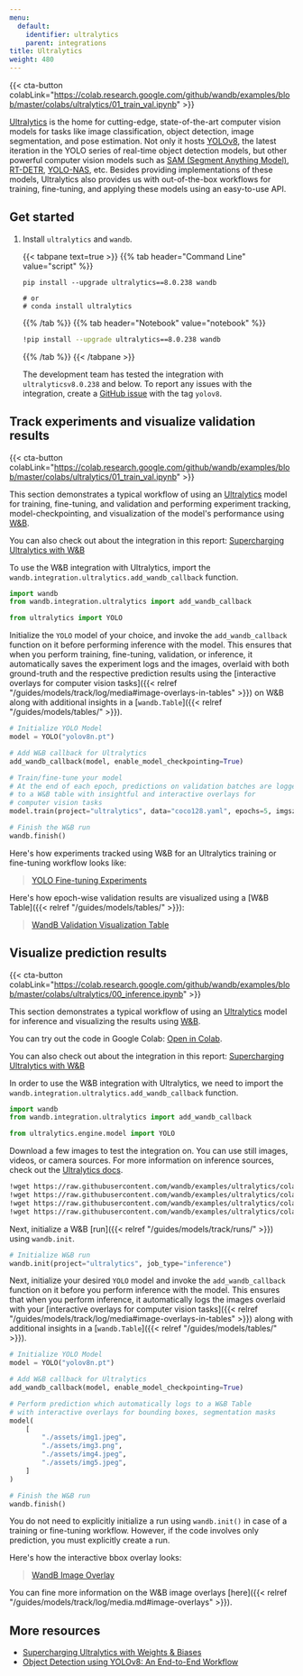 ```yaml
---
menu:
  default:
    identifier: ultralytics
    parent: integrations
title: Ultralytics
weight: 480
---
```

{{< cta-button colabLink="https://colab.research.google.com/github/wandb/examples/blob/master/colabs/ultralytics/01_train_val.ipynb" >}}

[Ultralytics](https://github.com/ultralytics/ultralytics) is the home for cutting-edge, state-of-the-art computer vision models for tasks like image classification, object detection, image segmentation, and pose estimation. Not only it hosts [YOLOv8](https://docs.ultralytics.com/models/yolov8/), the latest iteration in the YOLO series of real-time object detection models, but other powerful computer vision models such as [SAM (Segment Anything Model)](https://docs.ultralytics.com/models/sam/#introduction-to-sam-the-segment-anything-model), [RT-DETR](https://docs.ultralytics.com/models/rtdetr/), [YOLO-NAS](https://docs.ultralytics.com/models/yolo-nas/), etc. Besides providing implementations of these models, Ultralytics also provides us with out-of-the-box workflows for training, fine-tuning, and applying these models using an easy-to-use API.

## Get started

1. Install `ultralytics` and `wandb`.

    {{< tabpane text=true >}}
    {{% tab header="Command Line" value="script" %}}

    ```shell
    pip install --upgrade ultralytics==8.0.238 wandb

    # or
    # conda install ultralytics
    ```

    {{% /tab %}}
    {{% tab header="Notebook" value="notebook" %}}

    ```bash
    !pip install --upgrade ultralytics==8.0.238 wandb
    ```

    {{% /tab %}}
    {{< /tabpane >}}

    The development team has tested the integration with `ultralyticsv8.0.238` and below. To report any issues with the integration, create a [GitHub issue](https://github.com/wandb/wandb/issues/new?template=sdk-bug.yml) with the tag `yolov8`.

## Track experiments and visualize validation results

{{< cta-button colabLink="https://colab.research.google.com/github/wandb/examples/blob/master/colabs/ultralytics/01_train_val.ipynb" >}}

This section demonstrates a typical workflow of using an [Ultralytics](https://docs.ultralytics.com/modes/predict/) model for training, fine-tuning, and validation and performing experiment tracking, model-checkpointing, and visualization of the model's performance using [W&B](https://wandb.ai/site).

You can also check out about the integration in this report: [Supercharging Ultralytics with W&B](https://wandb.ai/geekyrakshit/ultralytics/reports/Supercharging-Ultralytics-with-Weights-Biases--Vmlldzo0OTMyMDI4)

To use the W&B integration with Ultralytics, import the `wandb.integration.ultralytics.add_wandb_callback` function.

```python
import wandb
from wandb.integration.ultralytics import add_wandb_callback

from ultralytics import YOLO
```

Initialize the `YOLO` model of your choice, and invoke the `add_wandb_callback` function on it before performing inference with the model. This ensures that when you perform training, fine-tuning, validation, or inference, it automatically saves the experiment logs and the images, overlaid with both ground-truth and the respective prediction results using the [interactive overlays for computer vision tasks]({{< relref "/guides/models/track/log/media#image-overlays-in-tables" >}}) on W&B along with additional insights in a [`wandb.Table`]({{< relref "/guides/models/tables/" >}}).

```python
# Initialize YOLO Model
model = YOLO("yolov8n.pt")

# Add W&B callback for Ultralytics
add_wandb_callback(model, enable_model_checkpointing=True)

# Train/fine-tune your model
# At the end of each epoch, predictions on validation batches are logged
# to a W&B table with insightful and interactive overlays for
# computer vision tasks
model.train(project="ultralytics", data="coco128.yaml", epochs=5, imgsz=640)

# Finish the W&B run
wandb.finish()
```

Here's how experiments tracked using W&B for an Ultralytics training or fine-tuning workflow looks like:

<blockquote class="imgur-embed-pub" lang="en" data-id="a/TB76U9O"  ><a href="//imgur.com/a/TB76U9O">YOLO Fine-tuning Experiments</a></blockquote><script async src="//s.imgur.com/min/embed.js" charset="utf-8"></script>

Here's how epoch-wise validation results are visualized using a [W&B Table]({{< relref "/guides/models/tables/" >}}):

<blockquote class="imgur-embed-pub" lang="en" data-id="a/kU5h7W4"  ><a href="//imgur.com/a/kU5h7W4">WandB Validation Visualization Table</a></blockquote><script async src="//s.imgur.com/min/embed.js" charset="utf-8"></script>

## Visualize prediction results

{{< cta-button colabLink="https://colab.research.google.com/github/wandb/examples/blob/master/colabs/ultralytics/00_inference.ipynb" >}}

This section demonstrates a typical workflow of using an [Ultralytics](https://docs.ultralytics.com/modes/predict/) model for inference and visualizing the results using [W&B](https://wandb.ai/site).

You can try out the code in Google Colab: [Open in Colab](http://wandb.me/ultralytics-inference).

You can also check out about the integration in this report: [Supercharging Ultralytics with W&B](https://wandb.ai/geekyrakshit/ultralytics/reports/Supercharging-Ultralytics-with-Weights-Biases--Vmlldzo0OTMyMDI4)

In order to use the W&B integration with Ultralytics, we need to import the `wandb.integration.ultralytics.add_wandb_callback` function.

```python
import wandb
from wandb.integration.ultralytics import add_wandb_callback

from ultralytics.engine.model import YOLO
```

Download a few images to test the integration on. You can use still images, videos, or camera sources. For more information on inference sources, check out the [Ultralytics docs](https://docs.ultralytics.com/modes/predict/).

```bash
!wget https://raw.githubusercontent.com/wandb/examples/ultralytics/colabs/ultralytics/assets/img1.png
!wget https://raw.githubusercontent.com/wandb/examples/ultralytics/colabs/ultralytics/assets/img2.png
!wget https://raw.githubusercontent.com/wandb/examples/ultralytics/colabs/ultralytics/assets/img4.png
!wget https://raw.githubusercontent.com/wandb/examples/ultralytics/colabs/ultralytics/assets/img5.png
```

Next, initialize a W&B [run]({{< relref "/guides/models/track/runs/" >}}) using `wandb.init`.

```python
# Initialize W&B run
wandb.init(project="ultralytics", job_type="inference")
```

Next, initialize your desired `YOLO` model and invoke the `add_wandb_callback` function on it before you perform inference with the model. This ensures that when you perform inference, it automatically logs the images overlaid with your [interactive overlays for computer vision tasks]({{< relref "/guides/models/track/log/media#image-overlays-in-tables" >}}) along with additional insights in a [`wandb.Table`]({{< relref "/guides/models/tables/" >}}).

```python
# Initialize YOLO Model
model = YOLO("yolov8n.pt")

# Add W&B callback for Ultralytics
add_wandb_callback(model, enable_model_checkpointing=True)

# Perform prediction which automatically logs to a W&B Table
# with interactive overlays for bounding boxes, segmentation masks
model(
    [
        "./assets/img1.jpeg",
        "./assets/img3.png",
        "./assets/img4.jpeg",
        "./assets/img5.jpeg",
    ]
)

# Finish the W&B run
wandb.finish()
```

You do not need to explicitly initialize a run using `wandb.init()` in case of a training or fine-tuning workflow. However, if the code involves only prediction, you must explicitly create a run.

Here's how the interactive bbox overlay looks:

<blockquote class="imgur-embed-pub" lang="en" data-id="a/UTSiufs"  ><a href="//imgur.com/a/UTSiufs">WandB Image Overlay</a></blockquote><script async src="//s.imgur.com/min/embed.js" charset="utf-8"></script>

You can fine more information on the W&B image overlays [here]({{< relref "/guides/models/track/log/media.md#image-overlays" >}}).

## More resources

* [Supercharging Ultralytics with Weights & Biases](https://wandb.ai/geekyrakshit/ultralytics/reports/Supercharging-Ultralytics-with-Weights-Biases--Vmlldzo0OTMyMDI4)
* [Object Detection using YOLOv8: An End-to-End Workflow](https://wandb.ai/reviewco/object-detection-bdd/reports/Object-Detection-using-YOLOv8-An-End-to-End-Workflow--Vmlldzo1NTAyMDQ1)